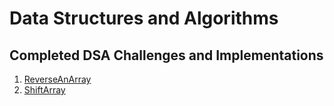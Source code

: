 # Data Structures and Algorithms

## Completed DSA Challenges and Implementations
1. [ReverseAnArray](/Challenges/ReverseAnArray)
2. [ShiftArray](/Challenges/ShiftArray)